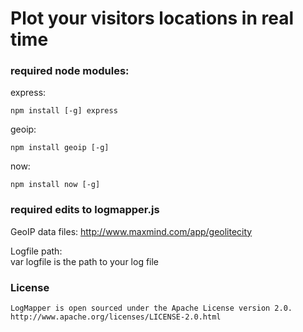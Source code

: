 Plot your visitors locations in real time
===

### required node modules:

express:

	npm install [-g] express

geoip:

	npm install geoip [-g]

now:

	npm install now [-g]

### required edits to logmapper.js
	
GeoIP data files:
	http://www.maxmind.com/app/geolitecity

Logfile path:	
	var logfile is the path to your log file

### License

	LogMapper is open sourced under the Apache License version 2.0.
	http://www.apache.org/licenses/LICENSE-2.0.html